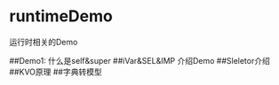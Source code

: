 # runtimeDemo
运行时相关的Demo

##Demo1: 什么是self&super
##iVar&SEL&IMP 介绍Demo
##Sleletor介绍
##KVO原理
##字典转模型


